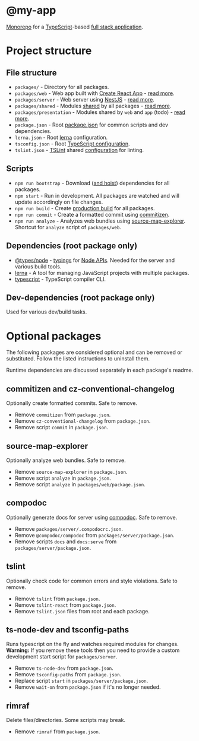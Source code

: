 # @my-app

[Monorepo](https://en.wikipedia.org/wiki/Monorepo) for a [TypeScript](https://www.typescriptlang.org)-based [full stack application](https://www.w3schools.com/whatis/whatis_fullstack.asp).

# Project structure

## File structure

- `packages/` - Directory for all packages.
- `packages/web` - Web app built with [Create React App](https://facebook.github.io/create-react-app) - [read more](packages/web/README).
- `packages/server` - Web server using [NestJS](https://nestjs.com) - [read more](packages/server/README).
- `packages/shared` - Modules [shared](https://github.com/lerna/lerna/tree/master/commands/link) by all packages - [read more](packages/shared/README).
- `packages/presentation` - Modules shared by `web` and `app` (todo) - [read more](packages/presentation/README).
- `package.json` - Root [package.json](https://docs.npmjs.com/files/package.json) for common scripts and dev dependencies.
- `lerna.json` - Root [lerna](https://lerna.js.org) configuration.
- `tsconfig.json` - Root [TypeScript configuration](https://www.typescriptlang.org/docs/handbook/tsconfig-json.html).
- `tslint.json` - [TSLint](https://palantir.github.io/tslint) shared [configuration](https://palantir.github.io/tslint/usage/configuration) for linting.

## Scripts

- `npm run bootstrap` - Download ([and hoist](https://github.com/lerna/lerna/tree/master/commands/bootstrap)) dependencies for all packages.
- `npm start` - Run in development. All packages are watched and will update accordingly on file changes.
- `npm run build` - Create [production build](https://facebook.github.io/create-react-app/docs/production-build) for all packages.
- `npm run commit` - Create a formatted commit using [commitizen](http://commitizen.github.io/cz-cli).
- `npm run analyze` - Analyzes web bundles using [source-map-explorer](https://github.com/danvk/source-map-explorer). Shortcut for `analyze` script of `packages/web`.

## Dependencies (root package only)

- [@types/node](https://www.npmjs.com/package/@types/node) - [typings](https://github.com/DefinitelyTyped/DefinitelyTyped) for [Node APIs](https://nodejs.org/en/docs). Needed for the server and various build tools.
- [lerna](https://lerna.js.org) - A tool for managing JavaScript projects with multiple packages.
- [typescript](https://github.com/Microsoft/TypeScript) - TypeScript compiler CLI.

## Dev-dependencies (root package only)

Used for various dev/build tasks.

# Optional packages

The following packages are considered optional and can be removed or substituted.
Follow the listed instructions to uninstall them.

Runtime dependencies are discussed separately in each package's readme.

## commitizen and cz-conventional-changelog

Optionally create formatted commits. Safe to remove.

- Remove `commitizen` from `package.json`.
- Remove `cz-conventional-changelog` from `package.json`.
- Remove script `commit` in `package.json`.

## source-map-explorer

Optionally analyze web bundles. Safe to remove.

- Remove `source-map-explorer` in `package.json`.
- Remove script `analyze` in `package.json`.
- Remove script `analyze` in `packages/web/package.json`.

## compodoc

Optionally generate docs for server using [compodoc](https://compodoc.app). Safe to remove.

- Remove `packages/server/.compodocrc.json`.
- Remove `@compodoc/compodoc` from `packages/server/package.json`.
- Remove scripts `docs` and `docs:serve` from `packages/server/package.json`.

## tslint

Optionally check code for common errors and style violations. Safe to remove.

- Remove `tslint` from `package.json`.
- Remove `tslint-react` from `package.json`.
- Remove `tslint.json` files from root and each package.

## ts-node-dev and tsconfig-paths

Runs typescript on the fly and watches required modules for changes.
**Warning:** If you remove these tools then you need to provide a custom development start script for `packages/server`.

- Remove `ts-node-dev` from `package.json`.
- Remove `tsconfig-paths` from `package.json`.
- Replace script `start` in `packages/server/package.json`.
- Remove `wait-on` from `package.json` if it's no longer needed.

## rimraf

Delete files/directories. Some scripts may break.

- Remove `rimraf` from `package.json`.
